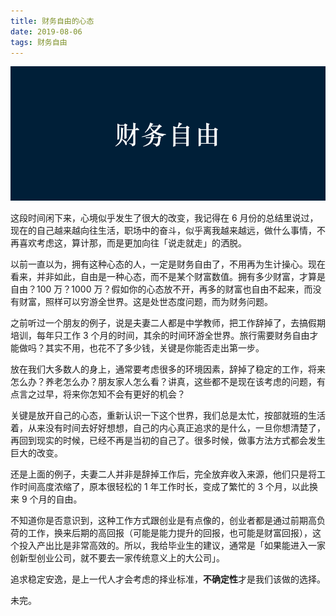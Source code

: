 ```yaml
---
title: 财务自由的心态
date: 2019-08-06
tags: 财务自由
---
```


![](./_image/2019-08-06-16-42-49.png)

这段时间闲下来，心境似乎发生了很大的改变，我记得在 6 月份的总结里说过，现在的自己越来越向往生活，职场中的奋斗，似乎离我越来越远，做什么事情，不再喜欢考虑这，算计那，而是更加向往「说走就走」的洒脱。

以前一直以为，拥有这种心态的人，一定是财务自由了，不用再为生计操心。现在看来，并非如此，自由是一种心态，而不是某个财富数值。拥有多少财富，才算是自由？100 万？1000 万？假如你的心态放不开，再多的财富也自由不起来，而没有财富，照样可以穷游全世界。这是处世态度问题，而为财务问题。

之前听过一个朋友的例子，说是夫妻二人都是中学教师，把工作辞掉了，去搞假期培训，每年只工作 3 个月的时间，其余的时间环游全世界。旅行需要财务自由才能做吗？其实不用，也花不了多少钱，关键是你能否走出第一步。

放在我们大多数人的身上，通常要考虑很多的环境因素，辞掉了稳定的工作，将来怎么办？养老怎么办？朋友家人怎么看？讲真，这些都不是现在该考虑的问题，有点言之过早，将来你怎知不会有更好的机会？

关键是放开自己的心态，重新认识一下这个世界，我们总是太忙，按部就班的生活着，从来没有时间去好好想想，自己的内心真正追求的是什么，一旦你想清楚了，再回到现实的时候，已经不再是当初的自己了。很多时候，做事方法方式都会发生巨大的改变。

还是上面的例子，夫妻二人并非是辞掉工作后，完全放弃收入来源，他们只是将工作时间高度浓缩了，原本很轻松的 1 年工作时长，变成了繁忙的 3 个月，以此换来 9 个月的自由。

不知道你是否意识到，这种工作方式跟创业是有点像的，创业者都是通过前期高负荷的工作，换来后期的高回报（可能是能力提升的回报，也可能是财富回报），这个投入产出比是非常高效的。所以，我给毕业生的建议，通常是「如果能进入一家创新型创业公司，就不要去一家传统意义上的大公司」。

追求稳定安逸，是上一代人才会考虑的择业标准，**不确定性**才是我们该做的选择。

未完。